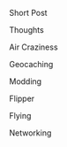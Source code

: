 <!-- This file contains case sensitive post tags for this website. Please add new tags here when made. -->

Short Post

Thoughts

Air Craziness

Geocaching

Modding

Flipper

Flying

Networking